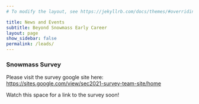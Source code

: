 ```yaml
---
# To modify the layout, see https://jekyllrb.com/docs/themes/#overriding-theme-defaults

title: News and Events
subtitle: Beyond Snowmass Early Career
layout: page
show_sidebar: false
permalink: /leads/
---
```


### Snowmass Survey
Please visit the survey google site here: https://sites.google.com/view/sec2021-survey-team-site/home

Watch this space for a link to the survey soon!



